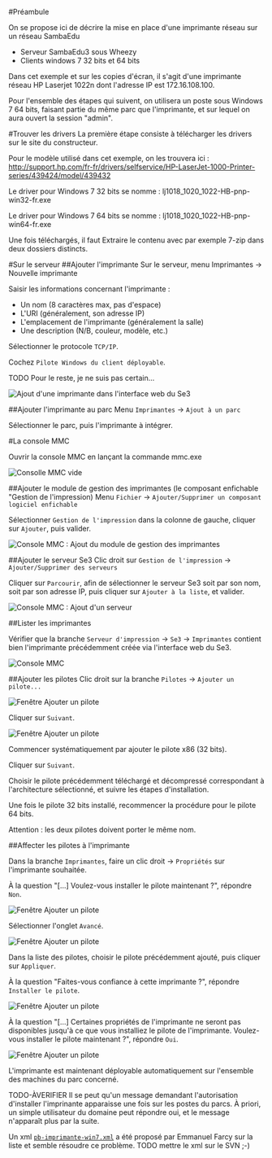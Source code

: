 #Préambule

On se propose ici de décrire la mise en place d'une imprimante réseau sur un réseau SambaEdu

* Serveur SambaEdu3 sous Wheezy
* Clients windows 7 32 bits et 64 bits

Dans cet exemple et sur les copies d'écran, il s'agit d'une imprimante réseau HP Laserjet 1022n dont l'adresse IP est 172.16.108.100.

Pour l'ensemble des étapes qui suivent, on utilisera un poste sous Windows 7 64 bits, faisant partie du même parc que l'imprimante, et sur lequel on aura ouvert la session "admin".


#Trouver les drivers
La première étape consiste à télécharger les drivers sur le site du constructeur.

Pour le modèle utilisé dans cet exemple, on les trouvera ici : http://support.hp.com/fr-fr/drivers/selfservice/HP-LaserJet-1000-Printer-series/439424/model/439432

Le driver pour Windows 7 32 bits se nomme : lj1018_1020_1022-HB-pnp-win32-fr.exe

Le driver pour Windows 7 64 bits se nomme :
lj1018_1020_1022-HB-pnp-win64-fr.exe

Une fois téléchargés, il faut
Extraire le contenu avec par exemple 7-zip dans deux dossiers distincts.

#Sur le serveur
##Ajouter l'imprimante
Sur le serveur, menu Imprimantes -> Nouvelle imprimante

Saisir les informations concernant l'imprimante :
* Un nom (8 caractères max, pas d'espace)
* L'URI (généralement, son adresse IP)
* L'emplacement de l'imprimante (généralement la salle)
* Une description (N/B, couleur, modèle, etc.)

Sélectionner le protocole `TCP/IP`.

Cochez `Pilote Windows du client déployable`.

TODO Pour le reste, je ne suis pas certain...

![Ajout d'une imprimante dans l'interface web du Se3](images/imprimantes_se3_ajout.png)

##Ajouter l'imprimante au parc
Menu `Imprimantes` -> `Ajout à un parc`

Sélectionner le parc, puis l'imprimante à intégrer.

#La console MMC

Ouvrir la console MMC en lançant la commande mmc.exe

![Consolle MMC vide](images/imprimantes_console_mmc_vide.png)

##Ajouter le module de gestion des imprimantes (le composant enfichable "Gestion de l'impression)
Menu `Fichier` -> `Ajouter/Supprimer un composant logiciel enfichable`

Sélectionner `Gestion de l'impression` dans la colonne de gauche, cliquer sur `Ajouter`, puis valider.

![Console MMC : Ajout du module de gestion des imprimantes](images/imprimantes_console_mmc_ajout_module.png)

##Ajouter le serveur Se3
Clic droit sur `Gestion de l'impression` -> `Ajouter/Supprimer des serveurs`

Cliquer sur `Parcourir`, afin de sélectionner le serveur Se3 soit par son nom, soit par son adresse IP, puis cliquer sur `Ajouter à la liste`, et valider.

![Console MMC : Ajout d'un serveur](images/imprimantes_console_mmc_ajout_serveur.png)

##Lister les imprimantes

Vérifier que la branche `Serveur d'impression` -> `Se3` -> `Imprimantes` contient bien l'imprimante précédemment créée via l'interface web du Se3.

![Console MMC](images/imprimantes_console_mmc.png)

##Ajouter les pilotes
Clic droit sur la branche `Pilotes` -> `Ajouter un pilote...`

![Fenêtre Ajouter un pilote](images/imprimantes_ajout_pilote_1.png)

Cliquer sur `Suivant`.

![Fenêtre Ajouter un pilote](images/imprimantes_ajout_pilote_2.png)

Commencer systématiquement par ajouter le pilote x86 (32 bits).

Cliquer sur `Suivant`.

Choisir le pilote précédemment téléchargé et décompressé correspondant à l'architecture sélectionné, et suivre les étapes d'installation.

Une fois le pilote 32 bits installé, recommencer la procédure pour le pilote 64 bits.

Attention : les deux pilotes doivent porter le même nom.

##Affecter les pilotes à l'imprimante

Dans la branche `Imprimantes`, faire un clic droit -> `Propriétés` sur l'imprimante souhaitée.

À la question "[...] Voulez-vous installer le pilote maintenant ?", répondre `Non`.

![Fenêtre Ajouter un pilote](images/imprimantes_ajout_pilote_3.png)

Sélectionner l'onglet `Avancé`.

![Fenêtre Ajouter un pilote](images/imprimantes_ajout_pilote_4.png)

Dans la liste des pilotes, choisir le pilote précédemment ajouté, puis cliquer sur `Appliquer`.

À la question "Faites-vous confiance à cette imprimante ?", répondre `Installer le pilote`.

![Fenêtre Ajouter un pilote](images/imprimantes_ajout_pilote_5.png)

À la question "[...] Certaines propriétés de l'imprimante ne seront pas disponibles jusqu'à ce que vous installiez le pilote de l'imprimante. Voulez-vous installer le pilote maintenant ?", répondre `Oui`.

![Fenêtre Ajouter un pilote](images/imprimantes_ajout_pilote_6.png)

L'imprimante est maintenant déployable automatiquement sur l'ensemble des machines du parc concerné.

TODO-ÀVERIFIER Il se peut qu'un message demandant l'autorisation d'installer l'imprinante apparaisse une fois sur les postes du parcs. À priori, un simple utilisateur du domaine peut répondre oui, et le message n'apparaît plus par la suite.

Un xml [`pb-imprimante-win7.xml`](pb-imprimante-win7.xml) a été proposé par Emmanuel Farcy sur la liste et semble résoudre ce problème. TODO mettre le xml sur le SVN ;-)
